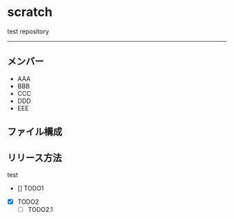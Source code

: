 # scratch
test repository

---

## メンバー
* AAA
* BBB
* CCC
* DDD 
* EEE

## ファイル構成

## リリース方法
test

- [] TODO1
- [x] TODO2
    - [ ] TODO2.1
